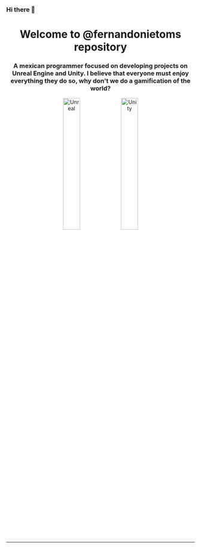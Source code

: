 ### Hi there 👋

<!--
**fernandonietoms/fernandonietoms** is a ✨ _special_ ✨ repository because its `README.md` (this file) appears on your GitHub profile.

Here are some ideas to get you started:

- 🔭 I’m currently working on ...
- 🌱 I’m currently learning ...
- 👯 I’m looking to collaborate on ...
- 🤔 I’m looking for help with ...
- 💬 Ask me about ...
- 📫 How to reach me: ...
- 😄 Pronouns: ...
- ⚡ Fun fact: ...
-->

<div id="header" align="center">
    <h1>Welcome to <b>@fernandonietoms</b> repository</h1>
    <h3>A mexican programmer focused on developing projects on Unreal Engine and Unity. I believe that everyone must enjoy everything they do so, why don't we do a gamification of the world?</h3>
    <div class="row">
        <a class="column">
            <img src="https://th.bing.com/th/id/OIP.xi-iuyaQmrP-0VFlB3mfZgHaEK?pid=ImgDet&rs=1" alt="Unreal" style="width:30%">
        </a>
        <a class="column">
            <img src="https://logos-download.com/wp-content/uploads/2019/11/Unity_Web_Player_Logo.png" alt="Unity" style="width:30%">
        </a>
    </div>
</div>

---
